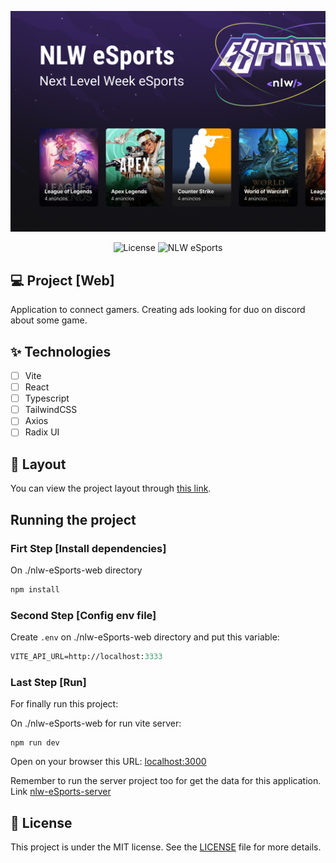 ![cover](.github/cover.jpg?style=flat)

<p align="center">
  <img alt="License" src="https://img.shields.io/static/v1?label=license&message=MIT&color=8257E5&labelColor=0A1033">
  <img src="https://img.shields.io/static/v1?label=NLW&message=eSports&color=8257E5&labelColor=0A1033" alt="NLW eSports" />
</p>

## 💻 Project [Web]

Application to connect gamers. Creating ads looking for duo on discord about some game.

## ✨ Technologies

- [ ] Vite
- [ ] React
- [ ] Typescript
- [ ] TailwindCSS
- [ ] Axios
- [ ] Radix UI

## 🔖 Layout

You can view the project layout through [this link](https://www.figma.com/community/file/1150897317533332617).

## Running the project

### Firt Step [Install dependencies]

On ./nlw-eSports-web directory

```cl
npm install
```

### Second Step [Config env file]

Create `.env` on ./nlw-eSports-web directory and put this variable:

```cl
VITE_API_URL=http://localhost:3333
```

### Last Step [Run]

For finally run this project:

On ./nlw-eSports-web for run vite server:

```ci
npm run dev
```

Open on your browser this URL: [localhost:3000](http://localhost:3000)

Remember to run the server project too for get the data for this application. Link [nlw-eSports-server](https://github.com/eduardamirelly/nlw-eSports-server)

## 📄 License

This project is under the MIT license. See the [LICENSE](LICENSE) file for more details.
